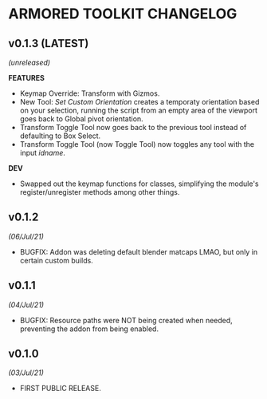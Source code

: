 # ARMORED TOOLKIT CHANGELOG


## v0.1.3 (LATEST)
*(unreleased)*

**FEATURES**
- Keymap Override: Transform with Gizmos.
- New Tool: *Set Custom Orientation* creates a temporaty orientation based on your selection, running the script
  from an empty area of the viewport goes back to Global pivot orientation.
- Transform Toggle Tool now goes back to the previous tool instead of defaulting to Box Select.
- Transform Toggle Tool (now Toggle Tool) now toggles any tool with the input *idname*.

**DEV**
- Swapped out the keymap functions for classes, simplifying the module's register/unregister methods among other things.

## v0.1.2
*(06/Jul/21)*
- BUGFIX: Addon was deleting default blender matcaps LMAO, but only in certain custom builds.


## v0.1.1
*(04/Jul/21)*
- BUGFIX: Resource paths were NOT being created when needed, preventing the addon from being enabled.


## v0.1.0
*(03/Jul/21)*
- FIRST PUBLIC RELEASE.